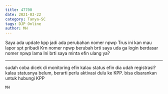 ```yaml
---
title: 47700
date: 2021-03-22
category: Tanya-SC
tags: DJP Online
author: MH
---
```


Saya ada update kpp jadi ada perubahan nomer npwp Trus ini kan mau lapor spt pribadi Krn nomer npwp berubah brti saya uda ga login berdasar nomer npwp lama Ini brti saya minta efin ulang ya?

---

sudah coba dicek di monitoring efin kalau status efin dia udah registrasi? kalau statusnya belum, berarti perlu aktivasi dulu ke KPP. bisa disarankan untuk hubungi KPP

`MH`
